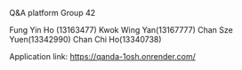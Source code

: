 
Q&A platform
Group 42

Fung Yin Ho (13163477)
Kwok Wing Yan(13167777)
Chan Sze Yuen(13342990)
Chan Chi Ho(13340738)

Application link: https://qanda-1osh.onrender.com/
